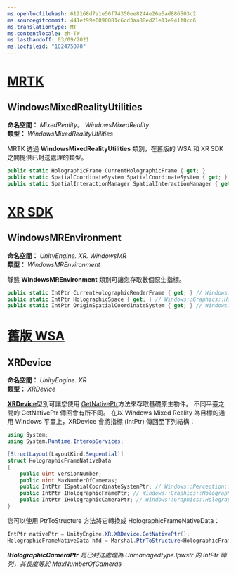 ```yaml
---
ms.openlocfilehash: 612168d7a1e56f74350ee8244e26e5ad886503c2
ms.sourcegitcommit: 441ef99e6090081c6cd3aa88ed21e13e941f0cc6
ms.translationtype: MT
ms.contentlocale: zh-TW
ms.lasthandoff: 03/09/2021
ms.locfileid: "102475070"
---
```

# <a name="mrtk"></a>[MRTK](#tab/mrtk)

## <a name="windowsmixedrealityutilities"></a>WindowsMixedRealityUtilities

**命名空間：** *MixedReality。 WindowsMixedReality*<br>
**類型：** *WindowsMixedRealityUtilities*

MRTK 透過 **WindowsMixedRealityUtilities** 類別，在舊版的 WSA 和 XR SDK 之間提供已封送處理的類型。

```cs
public static HolographicFrame CurrentHolographicFrame { get; }
public static SpatialCoordinateSystem SpatialCoordinateSystem { get; }
public static SpatialInteractionManager SpatialInteractionManager { get; }
```

# <a name="xr-sdk"></a>[XR SDK](#tab/xr)

## <a name="windowsmrenvironment"></a>WindowsMREnvironment

**命名空間：** *UnityEngine. XR. WindowsMR*<br>
**類型：** *WindowsMREnvironment*

靜態 **WindowsMREnvironment** 類別可讓您存取數個原生指標。

```cs
public static IntPtr CurrentHolographicRenderFrame { get; } // Windows::Graphics::Holographic::IHolographicFrame
public static IntPtr HolographicSpace { get; } // Windows::Graphics::Holographic::IHolographicSpace
public static IntPtr OriginSpatialCoordinateSystem { get; } // Windows::Perception::Spatial::ISpatialCoordinateSystem
```

# <a name="legacy-wsa"></a>[舊版 WSA](#tab/wsa)

## <a name="xrdevice"></a>XRDevice

**命名空間：** *UnityEngine. XR*<br>
**類型：** *XRDevice*

<a href="https://docs.unity3d.com/ScriptReference/XR.XRDevice.html" target="_blank">**XRDevice**</a>型別可讓您使用 <a href="https://docs.unity3d.com/ScriptReference/XR.XRDevice.GetNativePtr.html" target="_blank">GetNativePtr</a>方法來存取基礎原生物件。 不同平臺之間的 GetNativePtr 傳回會有所不同。 在以 Windows Mixed Reality 為目標的通用 Windows 平臺上，XRDevice 會將指標 (IntPtr) 傳回至下列結構：

```cs
using System;
using System.Runtime.InteropServices;

[StructLayout(LayoutKind.Sequential)]
struct HolographicFrameNativeData
{
    public uint VersionNumber;
    public uint MaxNumberOfCameras;
    public IntPtr ISpatialCoordinateSystemPtr; // Windows::Perception::Spatial::ISpatialCoordinateSystem
    public IntPtr IHolographicFramePtr; // Windows::Graphics::Holographic::IHolographicFrame
    public IntPtr IHolographicCameraPtr; // Windows::Graphics::Holographic::IHolographicCamera
}
```

您可以使用 PtrToStructure 方法將它轉換成 HolographicFrameNativeData：

```cs
IntPtr nativePtr = UnityEngine.XR.XRDevice.GetNativePtr();
HolographicFrameNativeData hfd = Marshal.PtrToStructure<HolographicFrameNativeData>(nativePtr);
```

***IHolographicCameraPtr** 是已封送處理為 Unmanagedtype.lpwstr 的 IntPtr 陣列，其長度等於 MaxNumberOfCameras*
